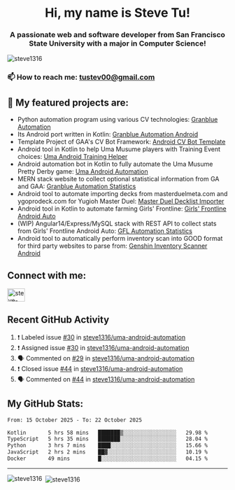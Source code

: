 <h1 align="center">Hi, my name is Steve Tu!</h1>
<h3 align="center">A passionate web and software developer from San Francisco State University with a major in Computer Science!</h3>

<p align="left"> <img src="https://komarev.com/ghpvc/?username=steve1316&label=Profile%20views&color=0e75b6&style=flat" alt="steve1316" /> </p>

### 📫 How to reach me: **tustev00@gmail.com**

## 🔭 My featured projects are:
- Python automation program using various CV technologies: [Granblue Automation](https://github.com/steve1316/granblue-automation-pyautogui)
- Its Android port written in Kotlin: [Granblue Automation Android](https://github.com/steve1316/granblue-automation-android)
- Template Project of GAA's CV Bot Framework: [Android CV Bot Template](https://github.com/steve1316/android-cv-bot-template)
- Android tool in Kotlin to help Uma Musume players with Training Event choices: [Uma Android Training Helper](https://github.com/steve1316/uma-android-training-helper)
- Android automation bot in Kotlin to fully automate the Uma Musume Pretty Derby game: [Uma Android Automation](https://github.com/steve1316/uma-android-automation)
- MERN stack website to collect optional statistical information from GA and GAA: [Granblue Automation Statistics](https://github.com/steve1316/granblue-automation-statistics)
- Android tool to automate importing decks from masterduelmeta.com and ygoprodeck.com for Yugioh Master Duel: [Master Duel Decklist Importer](https://github.com/steve1316/masterduel-android-decklist-importer)
- Android tool in Kotlin to automate farming Girls' Frontline: [Girls' Frontline Android Auto](https://github.com/steve1316/gfl-android-auto)
- (WIP) Angular14/Express/MySQL stack with REST API to collect stats from Girls' Frontline Android Auto: [GFL Automation Statistics](https://github.com/steve1316/gfl-automation-statistics)
- Android tool to automatically perform inventory scan into GOOD format for third party websites to parse from: [Genshin Inventory Scanner Android](https://github.com/steve1316/genshin-inventory-scanner-android)

## Connect with me:

<p align="left">
<a href="https://linkedin.com/in/steve-tu-370ba219b" target="blank"><img align="center" src="https://cdn.jsdelivr.net/npm/simple-icons@3.0.1/icons/linkedin.svg" alt="steve-tu-370ba219b" height="30" width="40" /></a>
</p>

## Recent GitHub Activity

<!--START_SECTION:activity-->
1. ❗️ Labeled issue [#30](https://github.com/steve1316/uma-android-automation/issues/30) in [steve1316/uma-android-automation](https://github.com/steve1316/uma-android-automation)
2. ❗️ Assigned issue [#30](https://github.com/steve1316/uma-android-automation/issues/30) in [steve1316/uma-android-automation](https://github.com/steve1316/uma-android-automation)
3. 🗣 Commented on [#29](https://github.com/steve1316/uma-android-automation/issues/29) in [steve1316/uma-android-automation](https://github.com/steve1316/uma-android-automation)
4. ❗️ Closed issue [#44](https://github.com/steve1316/uma-android-automation/issues/44) in [steve1316/uma-android-automation](https://github.com/steve1316/uma-android-automation)
5. 🗣 Commented on [#44](https://github.com/steve1316/uma-android-automation/issues/44) in [steve1316/uma-android-automation](https://github.com/steve1316/uma-android-automation)
<!--END_SECTION:activity-->

## My GitHub Stats:

<!--START_SECTION:waka-->

```txt
From: 15 October 2025 - To: 22 October 2025

Kotlin       5 hrs 58 mins   ███████▒░░░░░░░░░░░░░░░░░   29.98 %
TypeScript   5 hrs 35 mins   ███████░░░░░░░░░░░░░░░░░░   28.04 %
Python       3 hrs 7 mins    ████░░░░░░░░░░░░░░░░░░░░░   15.66 %
JavaScript   2 hrs 2 mins    ██▓░░░░░░░░░░░░░░░░░░░░░░   10.19 %
Docker       49 mins         █░░░░░░░░░░░░░░░░░░░░░░░░   04.15 %
```

<!--END_SECTION:waka-->

---

<p><img align="left" src="https://github-readme-stats.vercel.app/api/top-langs?username=steve1316&show_icons=true&locale=en&layout=compact&theme=radical" alt="steve1316" /></p>

<p>&nbsp;<img align="center" src="https://github-readme-stats.vercel.app/api?username=steve1316&show_icons=true&locale=en&count_private=true&theme=radical" alt="steve1316" /></p>

